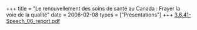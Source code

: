 +++
title = "Le renouvellement des soins de santé au Canada : Frayer la voie de la qualité"
date = 2006-02-08
types = ["Présentations"]
+++
[3.6.41-Speech\_06\_report.pdf](/files/3.6.41-Speech_06_report.pdf)

